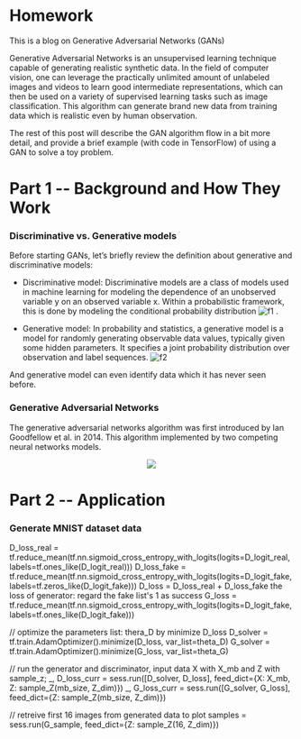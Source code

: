 # Homework

This is a blog on Generative Adversarial Networks (GANs)

Generative Adversarial Networks is an unsupervised learning technique capable of generating realistic synthetic data. In the field of computer vision, one can leverage the practically unlimited amount of unlabeled images and videos to learn good intermediate representations, which can then be used on a variety of supervised learning tasks such as image classification. This algorithm can generate brand new data from training data which is realistic even by human observation.

The rest of this post will describe the GAN algorithm flow in a bit more detail, and provide a brief example (with code in TensorFlow) of using a GAN to solve a toy problem.

# Part 1 -- Background and How They Work

### Discriminative vs. Generative models

Before starting GANs, let’s briefly review the definition about generative and discriminative models:

- Discriminative model: Discriminative models are a class of models used in machine learning for modeling the dependence of an unobserved variable y on an observed variable x. Within a probabilistic framework, this is done by modeling the conditional probability distribution ![f1] .

- Generative model: In probability and statistics, a generative model is a model for randomly generating observable data values, typically given some hidden parameters. It specifies a joint probability distribution over observation and label sequences. ![f2]

And generative model can even identify data which it has never seen before.

### Generative Adversarial Networks

The generative adversarial networks algorithm was first introduced by Ian Goodfellow et al. in 2014. 
This algorithm implemented by two competing neural networks models. 
<p align="center">
  <img src=[f3]>
</p>



# Part 2 -- Application

### Generate MNIST dataset data

D_loss_real = tf.reduce_mean(tf.nn.sigmoid_cross_entropy_with_logits(logits=D_logit_real, labels=tf.ones_like(D_logit_real)))
D_loss_fake = tf.reduce_mean(tf.nn.sigmoid_cross_entropy_with_logits(logits=D_logit_fake, labels=tf.zeros_like(D_logit_fake)))
D_loss = D_loss_real + D_loss_fake
the loss of generator: regard the fake list's 1 as success
G_loss = tf.reduce_mean(tf.nn.sigmoid_cross_entropy_with_logits(logits=D_logit_fake, labels=tf.ones_like(D_logit_fake)))

// optimize the parameters list: thera_D by minimize D_loss
D_solver = tf.train.AdamOptimizer().minimize(D_loss, var_list=theta_D)
G_solver = tf.train.AdamOptimizer().minimize(G_loss, var_list=theta_G)

// run the generator and discriminator, input data X with X_mb and Z with sample_z;
 _, D_loss_curr = sess.run([D_solver, D_loss], feed_dict={X: X_mb, Z: sample_Z(mb_size, Z_dim)})
_, G_loss_curr = sess.run([G_solver, G_loss], feed_dict={Z: sample_Z(mb_size, Z_dim)})

// retreive first 16 images from generated data to plot
samples = sess.run(G_sample, feed_dict={Z: sample_Z(16, Z_dim)})


[f1]:http://chart.apis.google.com/chart?cht=tx&chl=P(y|x)
[f2]:http://chart.apis.google.com/chart?cht=tx&chl=P(x,y)
[f3]:http://chart.apis.google.com/chart?cht=tx&chl=P(x,z)=p(z)p(x|z)
[f4]:http://chart.apis.google.com/chart?cht=tx&chl=\underset{(s,t)\inS_{xy}}
